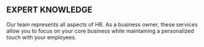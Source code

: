 ## EXPERT KNOWLEDGE

Our team represents all aspects of HR. As a business owner, these services allow you to focus on your core business while maintaining a personalized touch with your employees.
